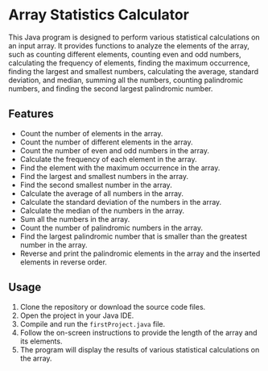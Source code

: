 # Array Statistics Calculator

This Java program is designed to perform various statistical calculations on an input array. It provides functions to analyze the elements of the array, such as counting different elements, counting even and odd numbers, calculating the frequency of elements, finding the maximum occurrence, finding the largest and smallest numbers, calculating the average, standard deviation, and median, summing all the numbers, counting palindromic numbers, and finding the second largest palindromic number.

## Features

- Count the number of elements in the array.
- Count the number of different elements in the array.
- Count the number of even and odd numbers in the array.
- Calculate the frequency of each element in the array.
- Find the element with the maximum occurrence in the array.
- Find the largest and smallest numbers in the array.
- Find the second smallest number in the array.
- Calculate the average of all numbers in the array.
- Calculate the standard deviation of the numbers in the array.
- Calculate the median of the numbers in the array.
- Sum all the numbers in the array.
- Count the number of palindromic numbers in the array.
- Find the largest palindromic number that is smaller than the greatest number in the array.
- Reverse and print the palindromic elements in the array and the inserted elements in reverse order.

## Usage

1. Clone the repository or download the source code files.
2. Open the project in your Java IDE.
3. Compile and run the `firstProject.java` file.
4. Follow the on-screen instructions to provide the length of the array and its elements.
5. The program will display the results of various statistical calculations on the array.
